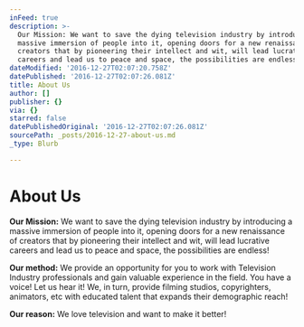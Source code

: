```yaml
---
inFeed: true
description: >-
  Our Mission: We want to save the dying television industry by introducing a
  massive immersion of people into it, opening doors for a new renaissance of
  creators that by pioneering their intellect and wit, will lead lucrative
  careers and lead us to peace and space, the possibilities are endless!
dateModified: '2016-12-27T02:07:20.758Z'
datePublished: '2016-12-27T02:07:26.081Z'
title: About Us
author: []
publisher: {}
via: {}
starred: false
datePublishedOriginal: '2016-12-27T02:07:26.081Z'
sourcePath: _posts/2016-12-27-about-us.md
_type: Blurb

---
```

# About Us

**Our Mission:** We want to save the dying television industry by introducing a massive immersion of people into it, opening doors for a new renaissance of creators that by pioneering their intellect and wit, will lead lucrative careers and lead us to peace and space, the possibilities are endless!

**Our method:** We provide an opportunity for you to work with Television Industry professionals and gain valuable experience in the field. You have a voice! Let us hear it! We, in turn, provide filming studios, copyrighters, animators, etc with educated talent that expands their demographic reach!

**Our reason:** We love television and want to make it better!